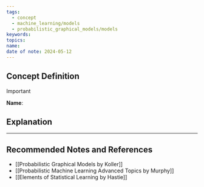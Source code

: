 ```yaml
---
tags:
  - concept
  - machine_learning/models
  - probabilistic_graphical_models/models
keywords: 
topics: 
name: 
date of note: 2024-05-12
---
```


## Concept Definition

>[!important]
>**Name**: 



## Explanation





-----------
##  Recommended Notes and References

- [[Probabilistic Graphical Models by Koller]]
- [[Probabilistic Machine Learning Advanced Topics by Murphy]]
- [[Elements of Statistical Learning by Hastie]]